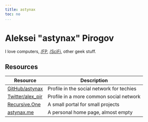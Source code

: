 ```yaml
---
title: astynax
toc: no
...
```


# Aleksei "astynax" Pirogov

I love computers, [/FP](), [/SciFi](), other geek stuff.

## Resources

|Resource|Description|
|--------|-----------|
|[GitHub/astynax](https://github.com/astynax)|Profile in the social network for techies|
|[Twitter/alex_pir](https://twitter.com/alex_pir)|Profile in a more common social network|
|[Recursive.One](https://recursive.one)|A small portal for small projects|
|[astynax.me](https://astynax.me)|A personal home page, almost empty|